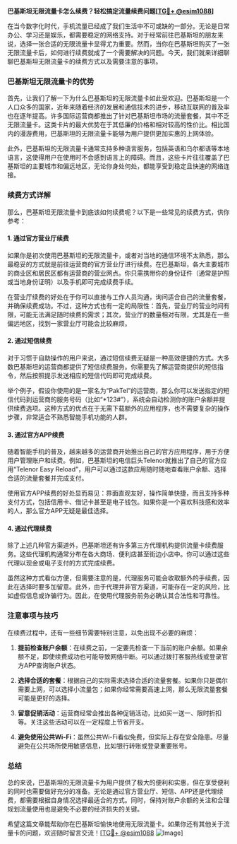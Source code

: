 **巴基斯坦无限流量卡怎么续费？轻松搞定流量续费问题[[TG💪+ @esim1088](https://t.me/s/esim1088)]**

在当今数字化时代，手机流量已经成了我们生活中不可或缺的一部分。无论是日常办公、学习还是娱乐，都需要稳定的网络支持。对于经常前往巴基斯坦的朋友来说，选择一张合适的无限流量卡显得尤为重要。然而，当你在巴基斯坦购买了一张无限流量卡后，如何进行续费就成了一个需要解决的问题。今天，我们就来详细聊聊巴基斯坦无限流量卡的续费方式以及需要注意的事项。

### 巴基斯坦无限流量卡的优势

首先，让我们了解一下为什么巴基斯坦的无限流量卡如此受欢迎。巴基斯坦是一个人口众多的国家，近年来随着经济的发展和通信技术的进步，移动互联网的普及率也在逐年提高。许多国际运营商都推出了针对巴基斯坦市场的流量套餐，其中不乏无限流量卡。这类卡片的最大优势在于其低廉的价格和相对较高的性价比。相比国内的漫游费用，巴基斯坦的无限流量卡能够为用户提供更加实惠的上网体验。

此外，巴基斯坦的无限流量卡通常支持多种语言服务，包括英语和乌尔都语等本地语言，这使得用户在使用时不会感到语言上的障碍。而且，这些卡片往往覆盖了巴基斯坦的主要城市和偏远地区，无论你身处何处，都能享受到稳定且快速的网络连接。

### 续费方式详解

那么，巴基斯坦无限流量卡到底该如何续费呢？以下是一些常见的续费方式，供你参考：

#### 1. **通过官方营业厅续费**
  
如果你是初次使用巴基斯坦的无限流量卡，或者对当地的通信环境不太熟悉，那么最稳妥的方式就是前往运营商的官方营业厅进行续费。在巴基斯坦，各大主要城市的商业区和居民区都有运营商的营业网点。你只需携带你的身份证件（通常是护照或当地身份证明）以及手机即可完成续费手续。

在营业厅续费的好处在于你可以直接与工作人员沟通，询问适合自己的流量套餐，并确保续费成功。不过，这种方式也有一定的局限性：首先，营业厅的营业时间有限，可能无法满足随时续费的需求；其次，营业厅的数量相对有限，尤其是在一些偏远地区，找到一家营业厅可能会比较麻烦。

#### 2. **通过短信续费**

对于习惯于自助操作的用户来说，通过短信续费无疑是一种高效便捷的方式。大多数巴基斯坦的运营商都提供了短信续费服务。你需要先了解运营商提供的短信指令，然后按照提示发送相应的短信代码即可完成续费。

举个例子，假设你使用的是一家名为“PakTel”的运营商，那么你可以发送指定的短信代码到运营商的服务号码（比如“*123#”），系统会自动检测你的账户余额并提供续费选项。这种方式的优点在于无需下载额外的应用程序，也不需要复杂的操作步骤，非常适合不熟悉智能手机功能的人群。

#### 3. **通过官方APP续费**

随着智能手机的普及，越来越多的运营商开始推出自己的官方应用程序，用于方便用户管理账户和续费。例如，巴基斯坦的电信巨头Telenor就推出了自己的官方应用“Telenor Easy Reload”，用户可以通过这款应用随时随地查看账户余额、选择合适的流量套餐并完成支付。

使用官方APP续费的好处显而易见：界面直观友好，操作简单快捷，而且支持多种支付方式，包括信用卡、借记卡甚至是电子钱包。如果你是一个喜欢科技感和效率的人，那么官方APP无疑是最佳选择。

#### 4. **通过代理续费**

除了上述几种官方渠道外，巴基斯坦还有许多第三方代理机构提供流量卡续费服务。这些代理机构通常分布在各大商场、便利店甚至街边小店中。你可以通过这些代理以现金或电子支付的方式完成续费。

虽然这种方式看似方便，但需要注意的是，代理服务可能会收取额外的手续费，因此在选择时要多加留意。此外，由于代理并非官方渠道，可能存在一定的风险，比如虚假信息或诈骗行为。因此，在使用代理服务前务必确认其合法性和可靠性。

### 注意事项与技巧

在续费过程中，还有一些细节需要特别注意，以免出现不必要的麻烦：

1. **提前检查账户余额**：在续费之前，一定要先检查一下当前的账户余额。如果余额不足，即使续费成功也可能导致网络中断。可以通过拨打客服热线或登录官方APP查询账户状态。

2. **选择合适的套餐**：根据自己的实际需求选择合适的流量套餐。如果你只是偶尔需要上网，可以选择小流量包；如果你经常需要高速上网，那么无限流量套餐可能是更好的选择。

3. **留意促销活动**：运营商经常会推出各种促销活动，比如买一送一、限时折扣等。关注这些活动可以在一定程度上节省开支。

4. **避免使用公共Wi-Fi**：虽然公共Wi-Fi看似免费，但实际上存在安全隐患。尽量避免在公共场所使用敏感信息，比如银行转账或登录重要账号。

### 总结

总的来说，巴基斯坦的无限流量卡为用户提供了极大的便利和实惠，但在享受便利的同时也需要做好充分的准备。无论是通过官方营业厅、短信、APP还是代理续费，都需要根据自身情况选择最适合的方式。同时，保持对账户余额的关注和合理规划流量使用也是避免不必要的经济损失的关键。

希望这篇文章能帮助你在巴基斯坦愉快地使用无限流量卡。如果你还有其他关于流量卡的问题，欢迎随时留言交流！[[TG💪+ @esim1088](https://t.me/s/esim1088) ![Image](https://i.postimg.cc/4NQfJmqS/Snipaste-2025-05-13-00-14-12.png)]